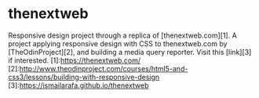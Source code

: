 # thenextweb
Responsive design project through a replica of [thenextweb.com][1].
A project applying responsive design with CSS to thenextweb.com by [TheOdinProject][2], and building a media query reporter.
Visit this [link][3] if interested.
[1]:https://thenextweb.com/
[2]:http://www.theodinproject.com/courses/html5-and-css3/lessons/building-with-responsive-design
[3]:https://ismailarafa.github.io/thenextweb
